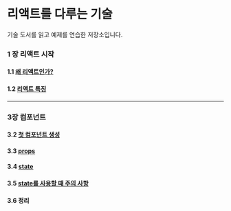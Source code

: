 # 리액트를 다루는 기술
기술 도서를 읽고 예제를 연습한 저장소입니다.

### 1 장 리액트 시작
#### 1.1 [왜 리액트인가?](https://rachelslab.tistory.com/99)
#### 1.2 [리액트 특징](https://rachelslab.tistory.com/99)
-------------------------------------------
### 3장 컴포넌트
#### 3.2 [첫 컴포넌트 생성](https://rachelslab.tistory.com/101)
#### 3.3 [props](https://rachelslab.tistory.com/101)
#### 3.4 [state](https://rachelslab.tistory.com/102)
#### 3.5 [state를 사용할 때 주의 사항](https://rachelslab.tistory.com/102)
#### 3.6 정리
